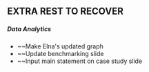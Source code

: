 ## EXTRA REST TO RECOVER
##### **Data Analytics**
* ~~Make Elna's updated graph
* ~~Update benchmarking slide
* ~~Input main statement on case study slide

